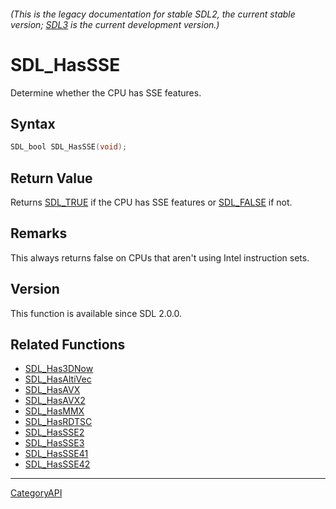 ###### (This is the legacy documentation for stable SDL2, the current stable version; [SDL3](https://wiki.libsdl.org/SDL3/) is the current development version.)
# SDL_HasSSE

Determine whether the CPU has SSE features.

## Syntax

```c
SDL_bool SDL_HasSSE(void);

```

## Return Value

Returns [SDL_TRUE](SDL_TRUE.md) if the CPU has SSE features or
[SDL_FALSE](SDL_FALSE.md) if not.

## Remarks

This always returns false on CPUs that aren't using Intel instruction sets.

## Version

This function is available since SDL 2.0.0.

## Related Functions

* [SDL_Has3DNow](SDL_Has3DNow.md)
* [SDL_HasAltiVec](SDL_HasAltiVec.md)
* [SDL_HasAVX](SDL_HasAVX.md)
* [SDL_HasAVX2](SDL_HasAVX2.md)
* [SDL_HasMMX](SDL_HasMMX.md)
* [SDL_HasRDTSC](SDL_HasRDTSC.md)
* [SDL_HasSSE2](SDL_HasSSE2.md)
* [SDL_HasSSE3](SDL_HasSSE3.md)
* [SDL_HasSSE41](SDL_HasSSE41.md)
* [SDL_HasSSE42](SDL_HasSSE42.md)

----
[CategoryAPI](CategoryAPI.md)
